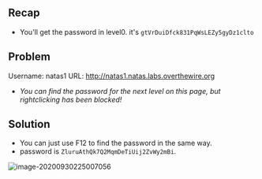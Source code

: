 ## Recap

* You'll get the password in level0. it's `gtVrDuiDfck831PqWsLEZy5gyDz1clto`

## Problem

Username: natas1
URL:      http://natas1.natas.labs.overthewire.org

* *You can find the password for the next level on this page, but rightclicking has been blocked!*

## Solution

* You can just use F12 to find the password in the same way.
* password is `ZluruAthQk7Q2MqmDeTiUij2ZvWy2mBi`.

![image-20200930225007056](https://i.imgur.com/7oUAouG.png)
